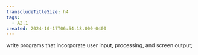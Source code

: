 ```yaml
---
transcludeTitleSize: h4
tags:
  - A2.1
created: 2024-10-17T06:54:18.000-0400
---
```

write programs that incorporate user input, processing, and screen output;